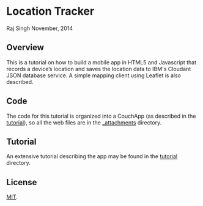 # Location Tracker
Raj Singh
November, 2014

## Overview

This is a tutorial on how to build a mobile app in HTML5 and Javascript that records a device’s location and saves the location data to IBM's Cloudant JSON database service. A simple mapping client using Leaflet is also described. 

## Code

The code for this tutorial is organized into a CouchApp (as described in the [tutorial](./tutorial)), so all the web files are in the [_attachments](./_attachments) directory.

## Tutorial

An extensive tutorial describing the app may be found in the [tutorial](./tutorial) directory.

## License

[MIT](http://opensource.org/licenses/MIT).
